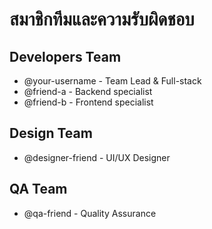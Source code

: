 # สมาชิกทีมและความรับผิดชอบ
## Developers Team
- @your-username - Team Lead & Full-stack
- @friend-a - Backend specialist
- @friend-b - Frontend specialist

## Design Team
- @designer-friend - UI/UX Designer

## QA Team
- @qa-friend - Quality Assurance
